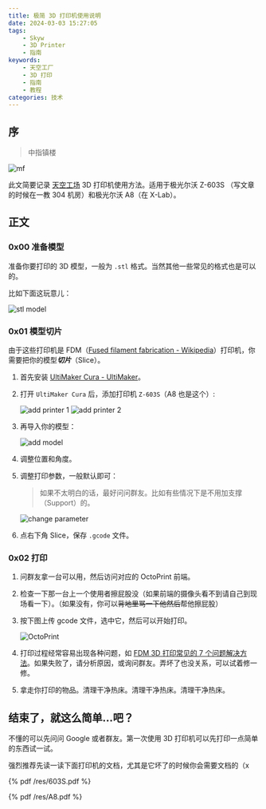 ```yaml
---
title: 极简 3D 打印机使用说明
date: 2024-03-03 15:27:05
tags: 
    - Skyw
    - 3D Printer
    - 指南
keywords: 
    - 天空工厂
    - 3D 打印
    - 指南
    - 教程
categories: 技术
---
```


## 序

> 中指镇楼

![mf](/imgs/3d-printer-intro/a324a813094087f4f04496bd8e75fae5.jpg)

此文简要记录 [天空工场](https://www.skyw.me/) 3D 打印机使用方法。适用于极光尔沃 Z-603S （写文章的时候在一教 304 机房）和极光尔沃 A8（在 X-Lab）。

## 正文

### 0x00 准备模型

准备你要打印的 3D 模型，一般为 `.stl` 格式。当然其他一些常见的格式也是可以的。

比如下面这玩意儿：

![stl model](/imgs/3d-printer-intro/image.png)

### 0x01 模型切片

由于这些打印机是 FDM（[Fused filament fabrication - Wikipedia](https://en.wikipedia.org/wiki/Fused_filament_fabrication)）打印机，你需要把你的模型***切片***（Slice）。

1. 首先安装 [UltiMaker Cura - UltiMaker](https://ultimaker.com/software/ultimaker-cura/)。

2. 打开 `UltiMaker Cura` 后，添加打印机 `Z-603S`（A8 也是这个）:

    ![add printer 1](/imgs/3d-printer-intro/image-2.png)
    ![add printer 2](/imgs/3d-printer-intro/image-3.png)

3. 再导入你的模型：

    ![add model](/imgs/3d-printer-intro/image-1.png)

4. 调整位置和角度。

5. 调整打印参数，一般默认即可：

    > 如果不太明白的话，最好问问群友。比如有些情况下是不用加支撑（Support）的。

    ![change parameter](/imgs/3d-printer-intro/image-4.png)

6. 点右下角 Slice，保存 `.gcode` 文件。

### 0x02 打印

1. 问群友拿一台可以用，然后访问对应的 OctoPrint 前端。

2. 检查一下那一台上一个使用者擦屁股没（如果前端的摄像头看不到请自己到现场看一下）。（如果没有，你可以~~背地里骂一下他然后~~帮他擦屁股）

3. 按下图上传 gcode 文件，选中它，然后可以开始打印。

    ![OctoPrint](/imgs/3d-printer-intro/image-5.png)

4. 打印过程经常容易出现各种问题，如 [FDM 3D 打印常见的 7 个问题解决方法](http://www.artillery3d.cn/en/industry-news/20221014-68569)。如果失败了，请分析原因，或询问群友。弄坏了也没关系，可以试着修一修。

5. 拿走你打印的物品。清理干净热床。清理干净热床。清理干净热床。

## 结束了，就这么简单...吧？

不懂的可以先问问 Google 或者群友。第一次使用 3D 打印机可以先打印一点简单的东西试一试。

强烈推荐先读一读下面打印机的文档，尤其是它坏了的时候你会需要文档的（x

{% pdf /res/603S.pdf %}

{% pdf /res/A8.pdf %}
